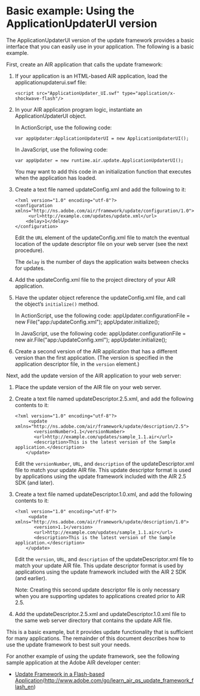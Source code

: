 # Basic example: Using the ApplicationUpdaterUI version

<div>

The ApplicationUpdaterUI version of the update framework provides a basic
interface that you can easily use in your application. The following is a basic
example.

First, create an AIR application that calls the update framework:

1.  If your application is an HTML-based AIR application, load the
    applicationupdaterui.swf file:

        <script src="ApplicationUpdater_UI.swf" type="application/x-shockwave-flash"/>

2.  In your AIR application program logic, instantiate an ApplicationUpdaterUI
    object.

    In ActionScript, use the following code:

        var appUpdater:ApplicationUpdaterUI = new ApplicationUpdaterUI();

    In JavaScript, use the following code:

        var appUpdater = new runtime.air.update.ApplicationUpdaterUI();

    You may want to add this code in an initialization function that executes
    when the application has loaded.

3.  Create a text file named updateConfig.xml and add the following to it:

        <?xml version="1.0" encoding="utf-8"?>
        <configuration xmlns="http://ns.adobe.com/air/framework/update/configuration/1.0">
             <url>http://example.com/updates/update.xml</url>
            <delay>1</delay>
        </configuration>

    Edit the `URL` element of the updateConfig.xml file to match the eventual
    location of the update descriptor file on your web server (see the next
    procedure).

    The `delay` is the number of days the application waits between checks for
    updates.

4.  Add the updateConfig.xml file to the project directory of your AIR
    application.

5.  Have the updater object reference the updateConfig.xml file, and call the
    object’s `initialize()` method.

    <div>

    In ActionScript, use the following code: appUpdater.configurationFile = new
    File("app:/updateConfig.xml"); appUpdater.initialize();

    </div>

    <div>

    In JavaScript, use the following code: appUpdater.configurationFile = new
    air.File("app:/updateConfig.xml"); appUpdater.initialize();

    </div>

6.  Create a second version of the AIR application that has a different version
    than the first application. (The version is specified in the application
    descriptor file, in the `version` element.)

Next, add the update version of the AIR application to your web server:

1.  Place the update version of the AIR file on your web server.

2.  Create a text file named updateDescriptor.2.5.xml, and add the following
    contents to it:

        <?xml version="1.0" encoding="utf-8"?>
             <update xmlns="http://ns.adobe.com/air/framework/update/description/2.5">
               <versionNumber>1.1</versionNumber>
               <url>http://example.com/updates/sample_1.1.air</url>
               <description>This is the latest version of the Sample application.</description>
            </update>

    Edit the `versionNumber`, `URL`, and `description` of the
    updateDescriptor.xml file to match your update AIR file. This update
    descriptor format is used by applications using the update framework
    included with the AIR 2.5 SDK (and later).

3.  Create a text file named updateDescriptor.1.0.xml, and add the following
    contents to it:

        <?xml version="1.0" encoding="utf-8"?>
             <update xmlns="http://ns.adobe.com/air/framework/update/description/1.0">
               <version>1.1</version>
               <url>http://example.com/updates/sample_1.1.air</url>
               <description>This is the latest version of the Sample application.</description>
            </update>

    Edit the `version`, `URL`, and `description` of the updateDescriptor.xml
    file to match your update AIR file. This update descriptor format is used by
    applications using the update framework included with the AIR 2 SDK (and
    earlier).

    <div>

    Note: Creating this second update descriptor file is only necessary when you
    are supporting updates to applications created prior to AIR 2.5.

    </div>

4.  Add the updateDescriptor.2.5.xml and updateDescriptor.1.0.xml file to the
    same web server directory that contains the update AIR file.

This is a basic example, but it provides update functionality that is sufficient
for many applications. The remainder of this document describes how to use the
update framework to best suit your needs.

For another example of using the update framework, see the following sample
application at the Adobe AIR developer center:

<div>

- [Update Framework in a Flash-based Application](http://www.adobe.com/go/learn_air_qs_update_framework_flash_en)(http://www.adobe.com/go/learn_air_qs_update_framework_flash_en)

</div>

</div>

<div>

<div>



</div>

</div>
